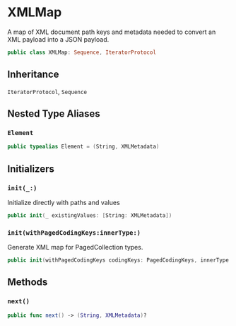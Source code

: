 # XMLMap

A map of XML document path keys and metadata needed to convert an XML
payload into a JSON payload.

``` swift
public class XMLMap:​ Sequence, IteratorProtocol
```

## Inheritance

`IteratorProtocol`, `Sequence`

## Nested Type Aliases

### `Element`

``` swift
public typealias Element = (String, XMLMetadata)
```

## Initializers

### `init(_:​)`

Initialize directly with paths and values

``` swift
public init(_ existingValues:​ [String:​ XMLMetadata])
```

### `init(withPagedCodingKeys:​innerType:​)`

Generate XML map for PagedCollection types.

``` swift
public init(withPagedCodingKeys codingKeys:​ PagedCodingKeys, innerType:​ XMLModel.Type)
```

## Methods

### `next()`

``` swift
public func next() -> (String, XMLMetadata)?
```
